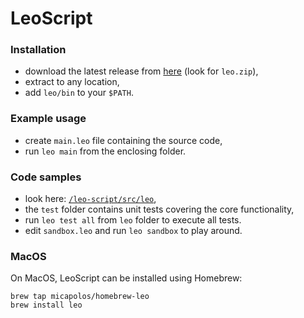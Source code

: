 # LeoScript

### Installation
* download the latest release from [here](https://github.com/micapolos/leo-script/releases) (look for `leo.zip`),
* extract to any location,
* add `leo/bin` to your `$PATH`.

### Example usage
* create `main.leo` file containing the source code,
* run `leo main` from the enclosing folder.

### Code samples
* look here: [`/leo-script/src/leo`](https://github.com/micapolos/leo-script/blob/master/src/leo),
* the `test` folder contains unit tests covering the core functionality,
* run `leo test all` from `leo` folder to execute all tests.
* edit `sandbox.leo` and run `leo sandbox` to play around.

### MacOS

On MacOS, LeoScript can be installed using Homebrew:

```
brew tap micapolos/homebrew-leo
brew install leo
```
